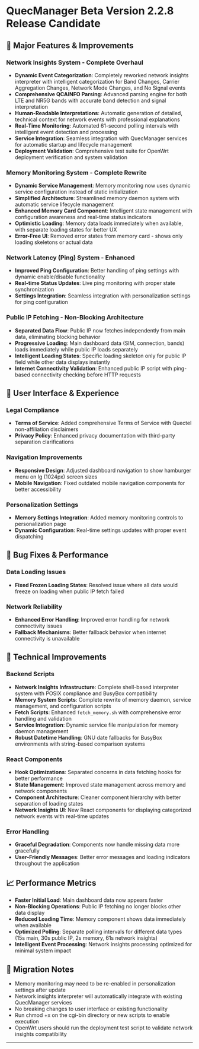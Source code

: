 # QuecManager Beta Version 2.2.8 Release Candidate

## 🚀 **Major Features & Improvements**

### **Network Insights System - Complete Overhaul**
- **Dynamic Event Categorization**: Completely reworked network insights interpreter with intelligent categorization for Band Changes, Carrier Aggregation Changes, Network Mode Changes, and No Signal events
- **Comprehensive QCAINFO Parsing**: Advanced parsing engine for both LTE and NR5G bands with accurate band detection and signal interpretation
- **Human-Readable Interpretations**: Automatic generation of detailed, technical context for network events with professional explanations
- **Real-Time Monitoring**: Automated 61-second polling intervals with intelligent event detection and processing
- **Service Integration**: Seamless integration with QuecManager services for automatic startup and lifecycle management
- **Deployment Validation**: Comprehensive test suite for OpenWrt deployment verification and system validation

### **Memory Monitoring System - Complete Rewrite**
- **Dynamic Service Management**: Memory monitoring now uses dynamic service configuration instead of static initialization
- **Simplified Architecture**: Streamlined memory daemon system with automatic service lifecycle management
- **Enhanced Memory Card Component**: Intelligent state management with configuration awareness and real-time status indicators
- **Optimistic Loading**: Memory data loads immediately when available, with separate loading states for better UX
- **Error-Free UI**: Removed error states from memory card - shows only loading skeletons or actual data

### **Network Latency (Ping) System - Enhanced**
- **Improved Ping Configuration**: Better handling of ping settings with dynamic enable/disable functionality
- **Real-time Status Updates**: Live ping monitoring with proper state synchronization
- **Settings Integration**: Seamless integration with personalization settings for ping configuration

### **Public IP Fetching - Non-Blocking Architecture**
- **Separated Data Flow**: Public IP now fetches independently from main data, eliminating blocking behavior
- **Progressive Loading**: Main dashboard data (SIM, connection, bands) loads immediately while public IP loads separately
- **Intelligent Loading States**: Specific loading skeleton only for public IP field while other data displays instantly
- **Internet Connectivity Validation**: Enhanced public IP script with ping-based connectivity checking before HTTP requests

## 🎨 **User Interface & Experience**

### **Legal Compliance**
- **Terms of Service**: Added comprehensive Terms of Service with Quectel non-affiliation disclaimers
- **Privacy Policy**: Enhanced privacy documentation with third-party separation clarifications

### **Navigation Improvements**
- **Responsive Design**: Adjusted dashboard navigation to show hamburger menu on lg (1024px) screen sizes
- **Mobile Navigation**: Fixed outdated mobile navigation components for better accessibility

### **Personalization Settings**
- **Memory Settings Integration**: Added memory monitoring controls to personalization page
- **Dynamic Configuration**: Real-time settings updates with proper event dispatching

## 🐛 **Bug Fixes & Performance**

### **Data Loading Issues**
- **Fixed Frozen Loading States**: Resolved issue where all data would freeze on loading when public IP fetch failed

### **Network Reliability**
- **Enhanced Error Handling**: Improved error handling for network connectivity issues
- **Fallback Mechanisms**: Better fallback behavior when internet connectivity is unavailable

## 🔧 **Technical Improvements**

### **Backend Scripts**
- **Network Insights Infrastructure**: Complete shell-based interpreter system with POSIX compliance and BusyBox compatibility
- **Memory System Scripts**: Complete rewrite of memory daemon, service management, and configuration scripts
- **Fetch Scripts**: Enhanced `fetch_memory.sh` with comprehensive error handling and validation
- **Service Integration**: Dynamic service file manipulation for memory daemon management
- **Robust Datetime Handling**: GNU date fallbacks for BusyBox environments with string-based comparison systems

### **React Components**
- **Hook Optimizations**: Separated concerns in data fetching hooks for better performance
- **State Management**: Improved state management across memory and network components
- **Component Architecture**: Cleaner component hierarchy with better separation of loading states
- **Network Insights UI**: New React components for displaying categorized network events with real-time updates

### **Error Handling**
- **Graceful Degradation**: Components now handle missing data more gracefully
- **User-Friendly Messages**: Better error messages and loading indicators throughout the application

## 📈 **Performance Metrics**

- **Faster Initial Load**: Main dashboard data now appears faster
- **Non-Blocking Operations**: Public IP fetching no longer blocks other data display
- **Reduced Loading Time**: Memory component shows data immediately when available
- **Optimized Polling**: Separate polling intervals for different data types (15s main, 30s public IP, 2s memory, 61s network insights)
- **Intelligent Event Processing**: Network insights processing optimized for minimal system impact

## 🔄 **Migration Notes**

- Memory monitoring may need to be re-enabled in personalization settings after update
- Network insights interpreter will automatically integrate with existing QuecManager services
- No breaking changes to user interface or existing functionality
- Run chmod +x on the cgi-bin directory or new scripts to enable execution
- OpenWrt users should run the deployment test script to validate network insights compatibility

---

